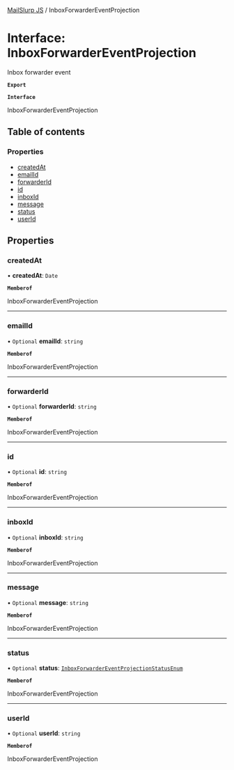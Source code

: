 [MailSlurp JS](../README.md) / InboxForwarderEventProjection

# Interface: InboxForwarderEventProjection

Inbox forwarder event

**`Export`**

**`Interface`**

InboxForwarderEventProjection

## Table of contents

### Properties

- [createdAt](InboxForwarderEventProjection.md#createdat)
- [emailId](InboxForwarderEventProjection.md#emailid)
- [forwarderId](InboxForwarderEventProjection.md#forwarderid)
- [id](InboxForwarderEventProjection.md#id)
- [inboxId](InboxForwarderEventProjection.md#inboxid)
- [message](InboxForwarderEventProjection.md#message)
- [status](InboxForwarderEventProjection.md#status)
- [userId](InboxForwarderEventProjection.md#userid)

## Properties

### createdAt

• **createdAt**: `Date`

**`Memberof`**

InboxForwarderEventProjection

___

### emailId

• `Optional` **emailId**: `string`

**`Memberof`**

InboxForwarderEventProjection

___

### forwarderId

• `Optional` **forwarderId**: `string`

**`Memberof`**

InboxForwarderEventProjection

___

### id

• `Optional` **id**: `string`

**`Memberof`**

InboxForwarderEventProjection

___

### inboxId

• `Optional` **inboxId**: `string`

**`Memberof`**

InboxForwarderEventProjection

___

### message

• `Optional` **message**: `string`

**`Memberof`**

InboxForwarderEventProjection

___

### status

• `Optional` **status**: [`InboxForwarderEventProjectionStatusEnum`](../enums/InboxForwarderEventProjectionStatusEnum.md)

**`Memberof`**

InboxForwarderEventProjection

___

### userId

• `Optional` **userId**: `string`

**`Memberof`**

InboxForwarderEventProjection
